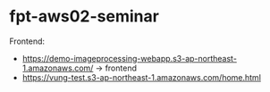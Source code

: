 # fpt-aws02-seminar

Frontend: 
- https://demo-imageprocessing-webapp.s3-ap-northeast-1.amazonaws.com/ -> frontend
- https://vung-test.s3-ap-northeast-1.amazonaws.com/home.html
